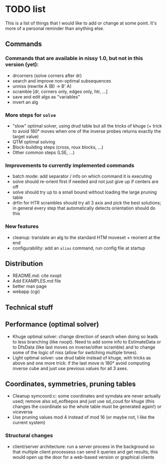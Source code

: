 # TODO list

This is a list of things that I would like to add or change at some point.
It's more of a personal reminder than anything else.

## Commands

### Commands that are available in nissy 1.0, but not in this version (yet):
* drcorners (solve corners after dr)
* search and improve non-optimal subsequences
* unniss (rewrite A (B) -> B' A)
* scramble [dr, corners only, edges only, htr, ...]
* save and edit algs as "variables"
* invert an alg

### More steps for `solve`
* "slow" optimal solver, using drud table but all the tricks
  of khuge (+ trick to avoid 180° moves when one of the inverse
  probes returns exactly the target value)
* QTM optimal solving
* Block-building steps (cross, roux blocks, ...)
* Other common steps (LSE, ...)

### Improvements to currently implemented commands
* batch mode: add separator / info on which command it is executing
* solve should re-orient first if needed and not just give up if centers are off
* solve should try up to a small bound without loading the large pruning table
* drfin for HTR scrambles should try all 3 axis and pick the best solutions;
  in general every step that automatically detects orientation should do this

### New features
* cleanup: translate an alg to the standard HTM moveset + reorient at the end
* configurability: add an `alias` command, run config file at startup

## Distribution

* README.md: cite nxopt
* Add EXAMPLES.md file
* better man page
* webapp (cgi)

## Technical stuff

## Performance (optimal solver)
* Khuge optimal solver: change direction of search when doing so leads to
less branching (like nxopt). Need to add some info to EstimateData or to
DfsData (like last moves on inverse/other scramble) and to change some of
the logic of niss (allow for switching multiple times).
* Light optimal solver: use drud table instead of khuge, with tricks as above
and one more trick: if the last move is 180° avoid computing inverse cube
and just use previous values for all 3 axes.

## Coordinates, symmetries, pruning tables
* Cleanup symcoord.c: some coordinates and symdata are never actually used;
remove also sd_eofbepos and just use sd_coud for khuge (this changes the
coordinate so the whole table must be generated again!) or viceversa
* Use pruning values mod 4 instead of mod 16 (or maybe not, I like the
current system)

### Structural changes
* client/server architecture: run a server process in the background so that
  multiple client processess can send it queries and get results; this would
  open up the door for a web-based version or graphical clients
